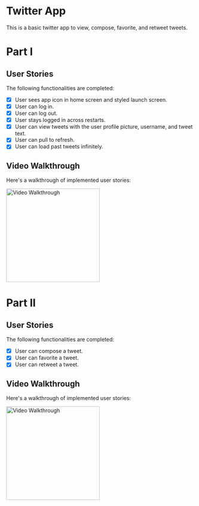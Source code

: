 # Twitter App

This is a basic twitter app to view, compose, favorite, and retweet tweets.

# Part I

## User Stories

The following functionalities are completed:

- [x] User sees app icon in home screen and styled launch screen. 
- [x] User can log in. 
- [x] User can log out. 
- [x] User stays logged in across restarts. 
- [x] User can view tweets with the user profile picture, username, and tweet text. 
- [x] User can pull to refresh.
- [x] User can load past tweets infinitely. 

## Video Walkthrough

Here's a walkthrough of implemented user stories:

<img src='https://github.com/khamitov527/twitter_ios_starter/blob/main/twitter_ios_starter.gif' title='Video Walkthrough' width=250 alt='Video Walkthrough' />


# Part II

## User Stories

The following functionalities are completed:

- [x] User can compose a tweet. 
- [x] User can favorite a tweet. 
- [x] User can retweet a tweet. 

## Video Walkthrough

Here's a walkthrough of implemented user stories:

<img src='https://github.com/khamitov527/twitter_ios_starter/blob/main/twitter_ios_starter2.gif' title='Video Walkthrough' width='250' alt='Video Walkthrough' />


